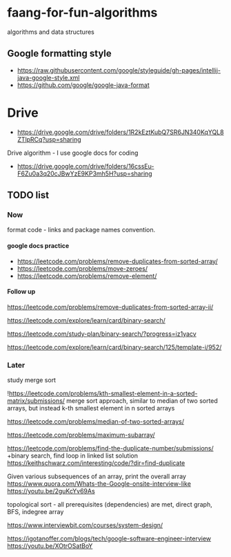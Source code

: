 # faang-for-fun-algorithms

algorithms and data structures

## Google formatting style

- https://raw.githubusercontent.com/google/styleguide/gh-pages/intellij-java-google-style.xml
- https://github.com/google/google-java-format

# Drive

- https://drive.google.com/drive/folders/1R2kEztKubQ7SR6JN340KqYQL8ZTlpRCq?usp=sharing

Drive algorithm - I use google docs for coding

- https://drive.google.com/drive/folders/16cssEu-F6Zu0a3q20cJBwYzE9KP3mh5H?usp=sharing

## TODO list

### Now
format code - links and package names convention.

#### google docs practice
 - https://leetcode.com/problems/remove-duplicates-from-sorted-array/
 - https://leetcode.com/problems/move-zeroes/
 - https://leetcode.com/problems/remove-element/

#### Follow up 
https://leetcode.com/problems/remove-duplicates-from-sorted-array-ii/

https://leetcode.com/explore/learn/card/binary-search/

https://leetcode.com/study-plan/binary-search/?progress=iz1yacv

https://leetcode.com/explore/learn/card/binary-search/125/template-i/952/

### Later

study merge sort

!https://leetcode.com/problems/kth-smallest-element-in-a-sorted-matrix/submissions/
merge sort approach, similar to median of two sorted arrays, but instead k-th smallest element in n
sorted arrays

https://leetcode.com/problems/median-of-two-sorted-arrays/

https://leetcode.com/problems/maximum-subarray/

https://leetcode.com/problems/find-the-duplicate-number/submissions/
+binary search, find loop in linked list solution
https://keithschwarz.com/interesting/code/?dir=find-duplicate

Given various subsequences of an array, print the overall array
https://www.quora.com/Whats-the-Google-onsite-interview-like
https://youtu.be/2guKcYv69As

topological sort - all prerequisites (dependencies) are met, direct graph, BFS, indegree array

https://www.interviewbit.com/courses/system-design/

https://igotanoffer.com/blogs/tech/google-software-engineer-interview
https://youtu.be/XOtrOSatBoY
